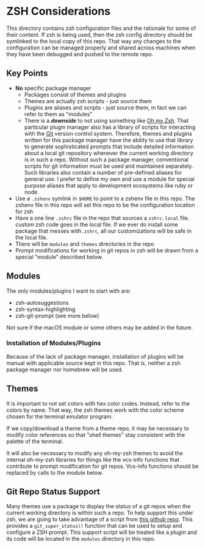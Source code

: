 # ZSH Considerations

This directory contains zsh configuration files and the rationale for some of
their content. If zsh is being used, then the zsh config directory should be
symlinked to the local copy of this repo.  That way any changes to the
configuration can be managed properly and shared across machines when they have
been debugged and pushed to the remote repo.

## Key Points

- **No** specific package manager
  - Packages consist of themes and plugins
  - Themes are actually zsh scripts - just source them
  - Plugins are aliases and scripts - just source them, in fact we can refer to
  them as "modules"
  - There is a ***downside*** to not using something like [Oh my Zsh](https://ohmyz.sh).
  That particular plugin manager also has a library of scripts for interacting
  with the [Git](https://git-scm.com) version control system.  Therefore, themes
  and plugins written for this package manager have the ability to use that
  library to generate sophisticated prompts that include detailed information
  about a local git repository whenever the current working directory is in such
  a repo.  Without such a package manager, conventional scripts for git
  information must be used and maintained separately.  Such libraries also contain
  a number of pre-defined aliases for general use.  I prefer to define my own
  and use a module for special purpose aliases that apply to development
  ecosystems like ruby or node.
- Use a `.zshenv` symlink in `$HOME` to point to a zshenv file in this repo. The
zshenv file in this repo will set this repo to be the configuration location
for zsh
- Have a one line `.zshrc` file in the repo that sources a `zshrc.local` file.
custom zsh code goes in the local file.  If we ever do install some package that
messes with`.zshrc`, all our customizations will be safe in the local file.
- There will be `modules` and `themes` directories in the repo
- Prompt modifications for working in git repos in zsh will be drawn from a
special "module" described below.

## Modules

The only modules/plugins I want to start with are:

- zsh-autosuggestions
- zsh-syntax-highlighting
- zsh-git-prompt (see more below)

Not sure if the macOS module or some others may be added in the future.

### Installation of Modules/Plugins

Because of the lack of package manager, installation of plugins will be manual
with applicable source kept in this repo.  That is, neither a zsh package
manager nor homebrew will be used.

## Themes

It is important to not set colors with hex color codes.  Instead, refer to the
colors by name.  That way, the zsh themes work with the color scheme chosen for
the terminal emulator program.

If we copy/download a theme from a theme repo, it may be necessary to modify
color references so that "shell themes" stay consistent with the palette of the
terminal.

It will also be necessary to modify any oh-my-zsh themes to avoid the internal
oh-my-zsh libraries for things like the vcs-info functions that contribute to
prompt modification for git repos.  Vcs-info functions should be replaced by
calls to the module below.

## Git Repo Status Support

Many themes use a package to display the status of a git repos when the current
working directory is within such a repo. To help support this under zsh, we are
going to take advantage of a script from
[this github repo](https://github.com/olivierverdier/zsh-git-prompt). This
provides a `git_super_status()` function that can be used to setup and configure
a ZSH prompt. This support script will be treated like a *plugin* and its code
will be located in the `modules` directory in this repo.

